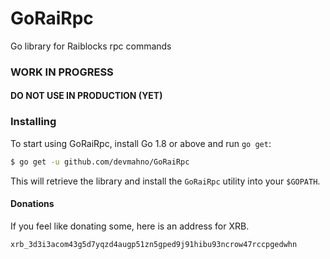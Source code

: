 # GoRaiRpc

Go library for Raiblocks rpc commands

### WORK IN PROGRESS
#### DO NOT USE IN PRODUCTION (YET)

### Installing
To start using GoRaiRpc, install Go 1.8 or above and run `go get`:

```sh
$ go get -u github.com/devmahno/GoRaiRpc
```

This will retrieve the library and install the `GoRaiRpc`
utility into your `$GOPATH`.

#### Donations
If you feel like donating some, here is an address for XRB.

```
xrb_3d3i3acom43g5d7yqzd4augp51zn5gped9j91hibu93ncrow47rccpgedwhn
```

